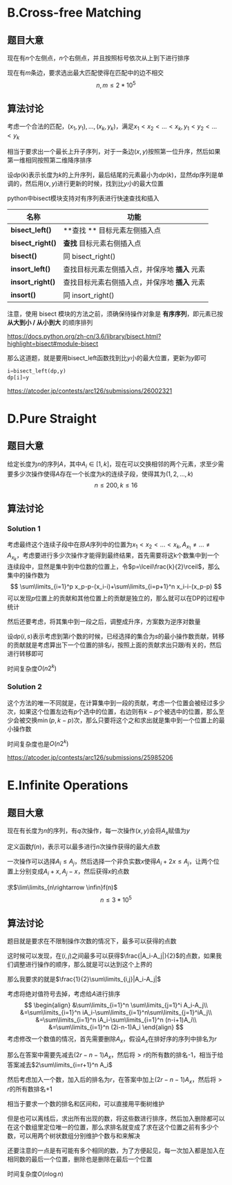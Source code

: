 # B.Cross-free Matching

## 题目大意

现在有$n$个左侧点，$n$个右侧点，并且按照标号依次从上到下进行排序

现在有$m$条边，要求选出最大匹配使得在匹配中的边不相交
$$
n,m\leq 2*10^5
$$

## 算法讨论

考虑一个合法的匹配，$(x_1,y_1),...,(x_k,y_k)$，满足$x_1<x_2<...<x_k,y_1<y_2<...<y_k$

相当于要求出一个最长上升子序列，对于一条边$(x,y)$按照第一位升序，然后如果第一维相同按照第二维降序排序

设$dp(k)$表示长度为$k$的上升序列，最后结尾的元素最小为$dp(k)$，显然dp序列是单调的，然后用$(x,y)$进行更新的时候，找到比$y$小的最大位置

python中bisect模块支持对有序列表进行快速查找和插入

| 名称               | 功能                                           |
| ------------------ | ---------------------------------------------- |
| **bisect_left()**  | **查找 ** 目标元素左侧插入点                   |
| **bisect_right()** | **查找** 目标元素右侧插入点                    |
| **bisect()**       | 同 bisect_right()                              |
| **insort_left()**  | 查找目标元素左侧插入点，并保序地 **插入** 元素 |
| **insort_right()** | 查找目标元素右侧插入点，并保序地 **插入** 元素 |
| **insort()**       | 同 insort_right()                              |

注意，使用 bisect 模块的方法之前，须确保待操作对象是 **有序序列**，即元素已按 **从大到小 / 从小到大** 的顺序排列

https://docs.python.org/zh-cn/3.6/library/bisect.html?highlight=bisect#module-bisect

那么这道题，就是要用bisect_left函数找到比$y$小的最大位置，更新为$y$即可

```python
i=bisect_left(dp,y)
dp[i]=y
```

https://atcoder.jp/contests/arc126/submissions/26002321

# D.Pure Straight

## 题目大意

给定长度为$n$的序列$A$，其中$A_i\in [1,k]$，现在可以交换相邻的两个元素，求至少需要多少次操作使得$A$存在一个长度为$k$的连续子段，使得其为$(1,2,...,k)$
$$
n\leq 200,k\leq 16
$$

## 算法讨论

### Solution 1

考虑最终这个连续子段中在原$A$序列中的位置为$x_1<x_2<...<x_k,A_{x_1}\neq ...\neq A_{x_k}$，考虑要进行多少次操作才能得到最终结果，首先需要将这k个数集中到一个连续段中，显然是集中到中位数的位置上，令$p=\lceil\frac{k}{2}\rceil$，那么集中的操作数为
$$
\sum\limits_{i=1}^p x_p-p-(x_i-i)+\sum\limits_{i=p+1}^n x_i-i-(x_p-p)
$$
可以发现$p$位置上的贡献和其他位置上的贡献是独立的，那么就可以在DP的过程中统计

然后还要考虑，将其集中到一段之后，调整成升序，方案数为逆序对数量

设$dp(i,s)$表示考虑到第$i$个数的时候，已经选择的集合为$s$的最小操作数贡献，转移的贡献就是考虑算出下一个位置的排名$i$，按照上面的贡献求出只跟$i$有关的，然后进行转移即可

时间复杂度$O(n2^k)$

### Solution 2

这个方法的唯一不同就是，在计算集中到一段的贡献，考虑一个位置会被经过多少次，如果这个位置左边有$p$个选中的位置，右边则有$k-p$个被选中的位置，那么至少会被交换$\min(p,k-p)$次，那么只要将这个之和求出就是集中到一个位置上的最小操作数

时间复杂度也是$O(n2^k)$

https://atcoder.jp/contests/arc126/submissions/25985206

# E.Infinite Operations

## 题目大意

现在有长度为$n$的序列，有$q$次操作，每一次操作$(x,y)$会将$A_x$赋值为$y$

定义函数$f(n)$，表示可以最多进行$n$次操作获得的最大点数

一次操作可以选择$A_i\leq A_j$，然后选择一个非负实数$x$使得$A_i+2x\leq A_j$，让两个位置上分别变成$A_i+x,A_j-x$，然后获得$x$的点数

求$\lim\limits_{n\rightarrow \infin}f(n)$
$$
n\leq 3*10^5
$$


## 算法讨论

题目就是要求在不限制操作次数的情况下，最多可以获得的点数

这时候可以发现，在$(i,j)$之间最多可以获得$\frac{|A_i-A_j|}{2}$的点数，如果我们调整进行操作的顺序，那么就是可以达到这个上界的

那么我要求的就是$\frac{1}{2}\sum\limits_{i,j}|A_i-A_j|$

考虑将绝对值符号去掉，考虑给$A$进行排序
$$
\begin{align}
&\sum\limits_{i=1}^n \sum\limits_{j=1}^i A_i-A_j\\
&=\sum\limits_{i=1}^n iA_i-\sum\limits_{i=1}^n\sum\limits_{j=1}^iA_j\\
&=\sum\limits_{i=1}^n iA_i-\sum\limits_{i=1}^n (n-i+1)A_i\\
&=\sum\limits_{i=1}^n (2i-n-1)A_i
\end{align}
$$
考虑修改一个数值的情况，首先需要删除$A_x$，假设$A_x$在排好序的序列中排名为$r$

那么在答案中需要先减去$(2r-n-1)A_x$，然后将$>r$的所有数的排名-1，相当于给答案减去$2\sum\limits_{i=r+1}^n A_i$

然后考虑加入一个数，加入后的排名为$r$，在答案中加上$(2r-n-1)A_x$，然后将$>r$的所有数排名+1

相当于要求一个数的排名和区间和，可以直接用平衡树维护

但是也可以离线后，求出所有出现的数，将这些数进行排序，然后加入删除都可以在这个数组里定位唯一的位置，那么求排名就变成了求在这个位置之前有多少个数，可以用两个树状数组分别维护个数与和来解决

还要注意的一点是有可能有多个相同的数，为了方便起见，每一次加入都是加入在相同数的最后一个位置，删除也是删除在最后一个位置

时间复杂度$O(n\log n)$

